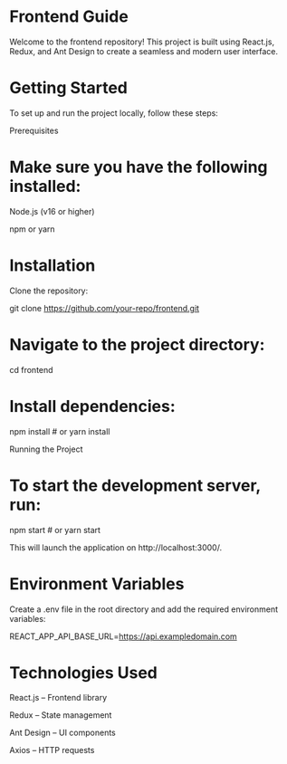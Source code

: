 # Frontend Guide

Welcome to the frontend repository! This project is built using React.js, Redux, and Ant Design to create a seamless and modern user interface.

# Getting Started

To set up and run the project locally, follow these steps:

Prerequisites

# Make sure you have the following installed:

Node.js (v16 or higher)

npm or yarn

# Installation

Clone the repository:

git clone https://github.com/your-repo/frontend.git

# Navigate to the project directory:

cd frontend

# Install dependencies:

npm install  # or yarn install

Running the Project

# To start the development server, run:

npm start  # or yarn start

This will launch the application on http://localhost:3000/.

# Environment Variables

Create a .env file in the root directory and add the required environment variables:

REACT_APP_API_BASE_URL=https://api.exampledomain.com

# Technologies Used

React.js – Frontend library

Redux – State management

Ant Design – UI components

Axios – HTTP requests
